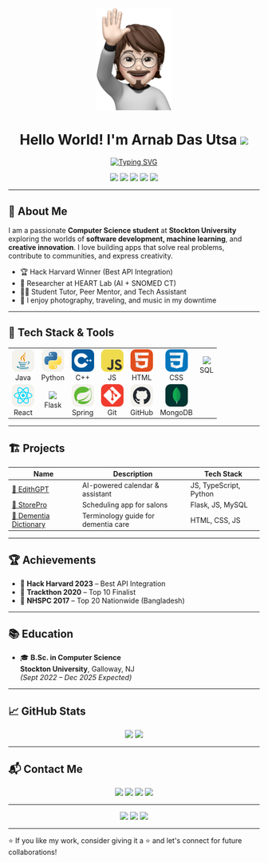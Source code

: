 <!-- Profile Image -->
<p align="center">
  <img id="profile-pic" src="https://github.com/iUtsa/Project-1-Stats/blob/main/Stats-Library/Results/8EFD2ECE-1977-493A-97C3-2B6B9EB6B6DD.png?raw=true" width="150" height="auto">
</p>

<h1 align="center">Hello World! I'm Arnab Das Utsa <img src="https://github.com/TheDudeThatCode/TheDudeThatCode/blob/master/Assets/Hi.gif" height="30px" /></h1>

<!-- Typing Effect -->
<p align="center">
  <a href="https://git.io/typing-svg">
    <img src="https://readme-typing-svg.herokuapp.com?font=Fira+Code&duration=3500&pause=500&center=true&width=500&lines=👨‍💻+CS+Student+at+Stockton+University;💡+AI+%26+ML+Enthusiast;📱+Full-Stack+Developer;🎸+Musician+%7C+Photographer+%7C+Traveler;📈+Open+Source+%7C+Research+%7C+Hackathon+Lover" alt="Typing SVG" />
  </a>
</p>

<!-- Social & Contact Buttons -->
<p align="center">
  <a href="https://iutsa.vercel.app"><img src="https://img.shields.io/badge/Website-iUtsa-blue?style=for-the-badge&logo=Google-Chrome&logoColor=white"></a>
  <a href="https://www.linkedin.com/in/arnab-das-utsa-0b57a81a4/"><img src="https://img.shields.io/badge/LinkedIn-Connect-blue?style=for-the-badge&logo=linkedin&logoColor=white"></a>
  <a href="https://github.com/iUtsa"><img src="https://img.shields.io/badge/GitHub-Follow-black?style=for-the-badge&logo=github"></a>
  <a href="mailto:utsaa@go.stockton.edu"><img src="https://img.shields.io/badge/Email-utsaa@go.stockton.edu-red?style=for-the-badge&logo=gmail&logoColor=white"></a>
  <a href="https://buymeacoffee.com/iutsa"><img src="https://img.shields.io/badge/BuyMeACoffee-Fuel_My_Coding-orange?style=for-the-badge&logo=buy-me-a-coffee"></a>
</p>

---

## 🧠 About Me

I am a passionate **Computer Science student** at **Stockton University** exploring the worlds of **software development, machine learning**, and **creative innovation**. I love building apps that solve real problems, contribute to communities, and express creativity.

- 🏆 Hack Harvard Winner (Best API Integration)
- 🧠 Researcher at HEART Lab (AI + SNOMED CT)
- 🧑‍🏫 Student Tutor, Peer Mentor, and Tech Assistant
- 🎨 I enjoy photography, traveling, and music in my downtime

---

## 🚀 Tech Stack & Tools

<table>
  <tr>
    <td align="center"><img src="https://github.com/tandpfun/skill-icons/blob/main/icons/Java-Light.svg" width="45" /><br>Java</td>
    <td align="center"><img src="https://github.com/tandpfun/skill-icons/blob/main/icons/Python-Light.svg" width="45" /><br>Python</td>
    <td align="center"><img src="https://github.com/tandpfun/skill-icons/blob/main/icons/CPP.svg" width="45" /><br>C++</td>
    <td align="center"><img src="https://github.com/tandpfun/skill-icons/blob/main/icons/JavaScript.svg" width="45" /><br>JS</td>
    <td align="center"><img src="https://github.com/tandpfun/skill-icons/blob/main/icons/HTML.svg" width="45" /><br>HTML</td>
    <td align="center"><img src="https://github.com/tandpfun/skill-icons/blob/main/icons/CSS.svg" width="45" /><br>CSS</td>
    <td align="center"><img src="https://img.icons8.com/?size=52&id=3764&format=png" width="45" /><br>SQL</td>
  </tr>
  <tr>
    <td align="center"><img src="https://github.com/tandpfun/skill-icons/blob/main/icons/React-Light.svg" width="45" /><br>React</td>
    <td align="center"><img src="https://img.icons8.com/?size=100&id=MHcMYTljfKOr&format=png" width="45" /><br>Flask</td>
    <td align="center"><img src="https://github.com/tandpfun/skill-icons/blob/main/icons/Spring-Light.svg" width="45" /><br>Spring</td>
    <td align="center"><img src="https://github.com/tandpfun/skill-icons/blob/main/icons/Git.svg" width="45" /><br>Git</td>
    <td align="center"><img src="https://github.com/tandpfun/skill-icons/blob/main/icons/Github-Light.svg" width="45" /><br>GitHub</td>
    <td align="center"><img src="https://github.com/tandpfun/skill-icons/blob/main/icons/MongoDB.svg" width="45" /><br>MongoDB</td>
</table>

---

## 🏗 Projects

| Name | Description | Tech Stack |
|------|-------------|------------|
| [🎯 EdithGPT](https://devpost.com/software/edith-brshpa) | AI-powered calendar & assistant | JS, TypeScript, Python |
| [💅 StorePro](https://github.com/iUtsa/SalonManagerPro_fullstack) | Scheduling app for salons | Flask, JS, MySQL |
| [🧠 Dementia Dictionary](https://github.com/iUtsa/dementia-terminology-dictionary) | Terminology guide for dementia care | HTML, CSS, JS |

---

## 🏆 Achievements

- 🥇 **Hack Harvard 2023** – Best API Integration  
- 🏅 **Trackthon 2020** – Top 10 Finalist  
- 🥈 **NHSPC 2017** – Top 20 Nationwide (Bangladesh)

---

## 📚 Education

- 🎓 **B.Sc. in Computer Science**  
  **Stockton University**, Galloway, NJ  
  _(Sept 2022 – Dec 2025 Expected)_

---

## 📈 GitHub Stats

<p align="center">
  <img src="https://github-readme-stats.vercel.app/api?username=iUtsa&show_icons=true&theme=radical" width="48%">
  <img src="https://github-readme-stats.vercel.app/api/top-langs/?username=iUtsa&layout=compact&theme=radical" width="40%">
</p>

---

## 📬 Contact Me

<p align="center">
  <a href="mailto:utsaa@go.stockton.edu"><img src="https://img.icons8.com/color/48/gmail--v1.png" width="40" /></a>
  <a href="https://www.linkedin.com/in/arnab-das-utsa-0b57a81a4/"><img src="https://img.icons8.com/color/48/linkedin.png" width="40" /></a>
  <a href="https://iutsa.vercel.app"><img src="https://img.icons8.com/ios-filled/50/domain.png" width="40" /></a>
  <a href="https://buymeacoffee.com/iutsa"><img src="https://img.icons8.com/external-tal-revivo-color-tal-revivo/48/external-buy-me-a-coffee-a-platform-for-creators-to-accept-supporting-membership-subscriptions-logo-color-tal-revivo.png" width="40" /></a>
</p>

---

<p align="center">
  <img src="https://img.shields.io/badge/Open%20Source-Contributor-green?style=for-the-badge&logo=github" />
  <img src="https://img.shields.io/badge/Problem%20Solver-Active-blue?style=for-the-badge&logo=codewars" />
  <img src="https://img.shields.io/badge/Musician-Hobbyist-orange?style=for-the-badge&logo=spotify" />
</p>

---

⭐ If you like my work, consider giving it a ⭐ and let's connect for future collaborations!

